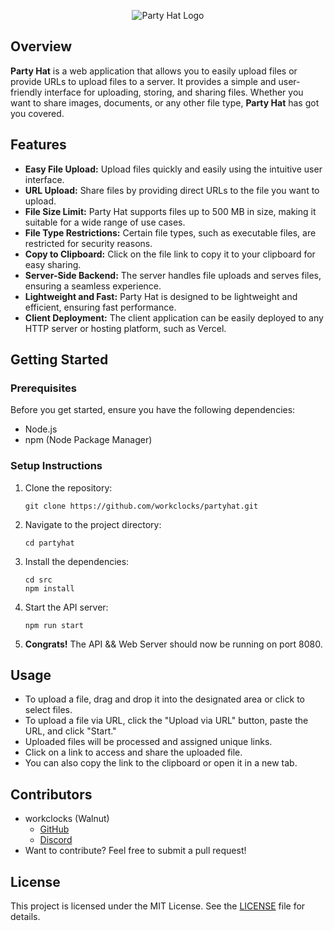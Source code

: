 <p align="center">
  <img src="https://cdn.discordapp.com/attachments/1097559597268619425/1151740733032771634/logo.png" alt="Party Hat Logo">
</p>

## Overview

**Party Hat** is a web application that allows you to easily upload files or provide URLs to upload files to a server. It provides a simple and user-friendly interface for uploading, storing, and sharing files. Whether you want to share images, documents, or any other file type, **Party Hat** has got you covered.

## Features
- **Easy File Upload:** Upload files quickly and easily using the intuitive user interface.
- **URL Upload:** Share files by providing direct URLs to the file you want to upload.
- **File Size Limit:** Party Hat supports files up to 500 MB in size, making it suitable for a wide range of use cases.
- **File Type Restrictions:** Certain file types, such as executable files, are restricted for security reasons.
- **Copy to Clipboard:** Click on the file link to copy it to your clipboard for easy sharing.
- **Server-Side Backend:** The server handles file uploads and serves files, ensuring a seamless experience.
- **Lightweight and Fast:** Party Hat is designed to be lightweight and efficient, ensuring fast performance.
- **Client Deployment:** The client application can be easily deployed to any HTTP server or hosting platform, such as Vercel.

## Getting Started

### Prerequisites

Before you get started, ensure you have the following dependencies:

- Node.js
- npm (Node Package Manager)

### Setup Instructions

1. Clone the repository:

   ```shell
   git clone https://github.com/workclocks/partyhat.git
    ```
2. Navigate to the project directory:

   ```shell
   cd partyhat
   ```
3. Install the dependencies:

   ```shell
   cd src
   npm install
    ```
4. Start the API server:

   ```shell
   npm run start
   ```
5. **Congrats!** The API && Web Server should now be running on port 8080.

## Usage
- To upload a file, drag and drop it into the designated area or click to select files.
- To upload a file via URL, click the "Upload via URL" button, paste the URL, and click "Start."
- Uploaded files will be processed and assigned unique links.
- Click on a link to access and share the uploaded file.
- You can also copy the link to the clipboard or open it in a new tab.

## Contributors
- workclocks (Walnut)
    - [GitHub](https://github.com/workclocks)
    - [Discord](https://discordapp.com/users/498665680233824271)
- Want to contribute? Feel free to submit a pull request!

## License
This project is licensed under the MIT License. See the [LICENSE](./LICENSE) file for details.
